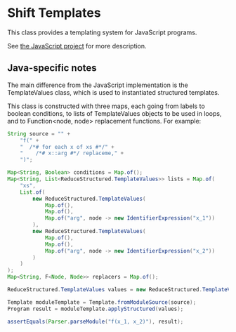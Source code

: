 # Shift Templates

This class provides a templating system for JavaScript programs.

See [the JavaScript project](https://github.com/shapesecurity/shift-template-js) for more description.

## Java-specific notes

The main difference from the JavaScript implementation is the TemplateValues class, which is used to instantiated structured templates.

This class is constructed with three maps, each going from labels to boolean conditions, to lists of TemplateValues objects to be used in loops, and to Function<node, node> replacement functions. For example:

```java
String source = "" +
    "f(" +
    "  /*# for each x of xs #*/" +
    "    /*# x::arg #*/ replaceme," +
    ")";

Map<String, Boolean> conditions = Map.of();
Map<String, List<ReduceStructured.TemplateValues>> lists = Map.of(
    "xs",
    List.of(
        new ReduceStructured.TemplateValues(
            Map.of(),
            Map.of(),
            Map.of("arg", node -> new IdentifierExpression("x_1"))
        ),
        new ReduceStructured.TemplateValues(
            Map.of(),
            Map.of(),
            Map.of("arg", node -> new IdentifierExpression("x_2"))
        )
    )
);
Map<String, F<Node, Node>> replacers = Map.of();

ReduceStructured.TemplateValues values = new ReduceStructured.TemplateValues(conditions, lists, replacers);

Template moduleTemplate = Template.fromModuleSource(source);
Program result = moduleTemplate.applyStructured(values);

assertEquals(Parser.parseModule("f(x_1, x_2)"), result);
```
